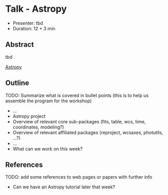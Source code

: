 # Talk - Astropy

* Presenter: tbd
* Duration: 12 + 3 min

## Abstract

tbd

[Astropy](http://www.astropy.org/)

## Outline

TODO: Summarize what is covered in bullet points
(this is to help us assemble the program for the workshop)

* ...
* Astropy project
* Overview of relevant core sub-packages (fits, table, wcs, time, coordinates, modeling?)
* Overview of relevant affiliated packages (reproject, wcsaxes, photutils, ...?)
* ...
* What can we work on this week?

## References

TODO: add some references to web pages or papers with further info

* Can we have an Astropy tutorial later that week?
